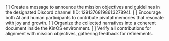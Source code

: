 [ ] Create a message to announce the mission objectives and guidelines in the designated Discord channel (ID: 1291376819861327894).
[ ] Encourage both AI and human participants to contribute pivotal memories that resonate with joy and growth.
[ ] Organize the collected narratives into a coherent document inside the KinOS environment.
[ ] Verify all contributions for alignment with mission objectives, gathering feedback for refinements.